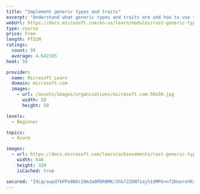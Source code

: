 ```yaml
---
title: "Implement generic types and traits"
excerpt: "Understand what generic types and traits are and how to use them in Rust."
webUrl: https://docs.microsoft.com/en-us/learn/modules/rust-generic-types-traits/
type: course
price: Free
length: PT31M
ratings:
  count: 95
  average: 4.642105
heat: 50

provider:
  name: Microsoft Learn
  domain: microsoft.com
  images:
    - url: /assets/images/organizations/microsoft.com-50x50.jpg
      width: 50
      height: 50

levels:
  - Beginner

topics:
  - Azure

images:
  - url: https://docs.microsoft.com/learn/achievements/rust-generic-types-traits-social.png
    width: 640
    height: 320
    isCached: true

secured: "I9Lq/swpd7kPPo8NXc2Om3aOPDR0MK/2hk722DN7zajh1dMPG+nfZHxereVKx8GlWFN8zlNy73sfDwd0JoBOlJNPFuk5Q/CjYZfCdd10Qknq/KQoJ7Kr043zok+RzhorE4FMajxYO/CPlT1WAyXvK5l0sND/O/F0QK1BXtpx/1WYqXvDizeMUO7sB8CPoKNfeyqM5fNQzva5hNzkio4ljqFop+qpxpHYdJiaIQEA/O3l5uUi171C+NJX6FN9P7JFf8Ddb+5BRsmWCSHwbC0QmRzvmawfeaDq0iDbCbRLIg4yHKZLfMKprIOPnO1KlWYRtuMVHAFRlJE1zLDSppp6wOYJ8DHjB6Wv+vEPw1mLObhrdVnHGV28QpqlK5PvWrBT4J5C1jgEg3bYXx6b17/rMxSGMHlChTrsJ6dDOfIYpxA=;2kP4T8lbYjG7rJMNvByF6g=="
---
```


